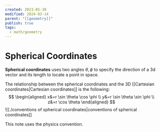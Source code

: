 ```yaml
---
created: 2023-05-30
modified: 2024-03-14
parent: "[[geometry]]"
publish: true
tags:
  - math/geometry
---
```


# Spherical Coordinates

**Spherical coordinates** uses two angles $\theta, \phi$ to specify the direction of a 3d vector and its length to locate a point in space.

The relationship between the spherical coordinates and the 3D [[Cartesian coordinates|Cartesian coordinates]] is the following:
$$
\begin{aligned}
 x&=r \sin \theta \cos \phi \\
 y&=r \sin \theta \sin \phi \\
 z&=r \cos \theta
\end{aligned}
$$
![[./conventions of spherical coordinates|conventions of spherical coordinates]]

This note uses the physics convention.
